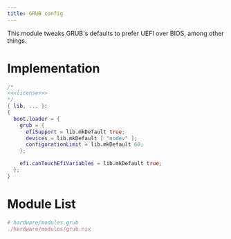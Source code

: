 ```yaml
---
title: GRUB config
---
```

This module tweaks GRUB's defaults to prefer UEFI over BIOS, among other things.

# Implementation
```nix hardware/modules/grub.nix
/*
<<<license>>>
*/
{ lib, ... }:
{
  boot.loader = {
    grub = {
      efiSupport = lib.mkDefault true;
      devices = lib.mkDefault [ "nodev" ];
      configurationLimit = lib.mkDefault 60;
    };

    efi.canTouchEfiVariables = lib.mkDefault true;
  };
}
```

# Module List
```nix "hardware/modules"
# hardware/modules.grub
./hardware/modules/grub.nix
```
